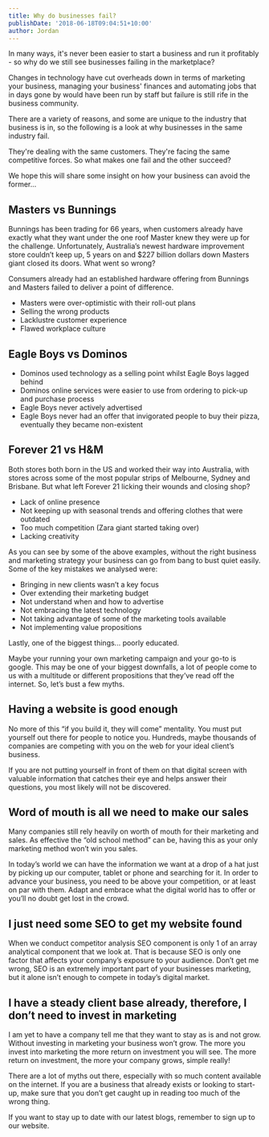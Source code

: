 ```yaml
---
title: Why do businesses fail?
publishDate: '2018-06-18T09:04:51+10:00'
author: Jordan
---
```

In many ways, it's never been easier to start a business and run it profitably - so why do we still see businesses failing in the marketplace?

Changes in technology have cut overheads down in terms of marketing your business, managing your business' finances and automating jobs that in days gone by would have been run by staff but failure is still rife in the business community.

There are a variety of reasons, and some are unique to the industry that business is in, so the following is a look at why businesses in the same industry fail.

They're dealing with the same customers. They're facing the same competitive forces. So what makes one fail and the other succeed?

We hope this will share some insight on how your business can avoid the former...

## Masters vs Bunnings

Bunnings has been trading for 66 years, when customers already have exactly what they want under the one roof Master knew they were up for the challenge. Unfortunately, Australia’s newest hardware improvement store couldn’t keep up, 5 years on and $227 billion dollars down Masters giant closed its doors. What went so wrong?

Consumers already had an established hardware offering from Bunnings and Masters failed to deliver a point of difference. 

* Masters were over-optimistic with their roll-out plans
* Selling the wrong products
* Lacklustre customer experience
* Flawed workplace culture

## Eagle Boys vs Dominos

* Dominos used technology as a selling point whilst Eagle Boys lagged behind
* Dominos online services were easier to use from ordering to pick-up and purchase process
* Eagle Boys never actively advertised 
* Eagle Boys never had an offer that invigorated people to buy their pizza, eventually they became non-existent

## Forever 21 vs H&M

Both stores both born in the US and worked their way into Australia, with stores across some of the most popular strips of Melbourne, Sydney and Brisbane. But what left Forever 21 licking their wounds and closing shop?

* Lack of online presence 
* Not keeping up with seasonal trends and offering clothes that were outdated
* Too much competition (Zara giant started taking over)
* Lacking creativity

As you can see by some of the above examples, without the right business and marketing strategy your business can go from bang to bust quiet easily. Some of the key mistakes we analysed were:

* Bringing in new clients wasn’t a key focus
* Over extending their marketing budget
* Not understand when and how to advertise
* Not embracing the latest technology
* Not taking advantage of some of the marketing tools available
* Not implementing value propositions

Lastly, one of the biggest things... poorly educated. 

Maybe your running your own marketing campaign and your go-to is google. This may be one of your biggest downfalls, a lot of people come to us with a multitude or different propositions that they’ve read off the internet. So, let’s bust a few myths.

## Having a website is good enough

No more of this “if you build it, they will come” mentality. You must put yourself out there for people to notice you. Hundreds, maybe thousands of companies are competing with you on the web for your ideal client’s business.

If you are not putting yourself in front of them on that digital screen with valuable information that catches their eye and helps answer their questions, you most likely will not be discovered.

## Word of mouth is all we need to make our sales

Many companies still rely heavily on worth of mouth for their marketing and sales. As effective the “old school method” can be, having this as your only marketing method won’t win you sales.

In today’s world we can have the information we want at a drop of a hat just by picking up our computer, tablet or phone and searching for it. In order to advance your business, you need to be above your competition, or at least on par with them. Adapt and embrace what the digital world has to offer or you’ll no doubt get lost in the crowd. 

## I just need some SEO to get my website found

When we conduct competitor analysis SEO component is only 1 of an array analytical component that we look at. That is because SEO is only one factor that affects your company’s exposure to your audience. Don’t get me wrong, SEO is an extremely important part of your businesses marketing, but it alone isn’t enough to compete in today’s digital market.  

## I have a steady client base already, therefore, I don’t need to invest in marketing

I am yet to have a company tell me that they want to stay as is and not grow. Without investing in marketing your business won’t grow. The more you invest into marketing the more return on investment you will see. The more return on investment, the more your company grows, simple really!

There are a lot of myths out there, especially with so much content available on the internet. If you are a business that already exists or looking to start-up, make sure that you don’t get caught up in reading too much of the wrong thing. 

If you want to stay up to date with our latest blogs, remember to sign up to our website.
